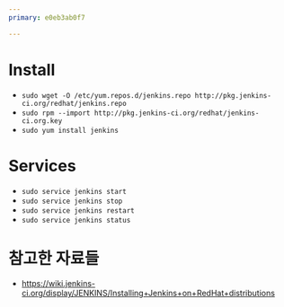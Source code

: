 ```yaml
---
primary: e0eb3ab0f7

---
```


# Install

- `sudo wget -O /etc/yum.repos.d/jenkins.repo http://pkg.jenkins-ci.org/redhat/jenkins.repo`
- `sudo rpm --import http://pkg.jenkins-ci.org/redhat/jenkins-ci.org.key`
- `sudo yum install jenkins`

# Services

- `sudo service jenkins start`
- `sudo service jenkins stop`
- `sudo service jenkins restart`
- `sudo service jenkins status`

# 참고한 자료들

- <https://wiki.jenkins-ci.org/display/JENKINS/Installing+Jenkins+on+RedHat+distributions>